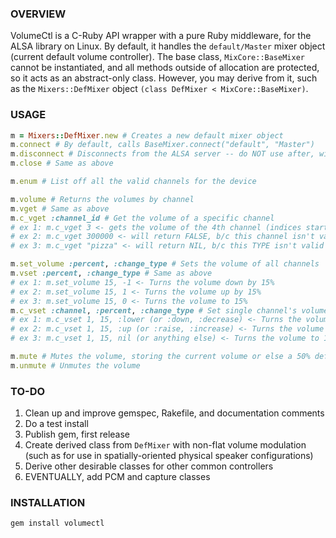 ### OVERVIEW ###
VolumeCtl is a C-Ruby API wrapper with a pure Ruby middleware, for the ALSA library on Linux. By default, it handles the ``default/Master`` mixer object (current default volume controller). The base class, ``MixCore::BaseMixer`` cannot be instantiated, and all methods outside of allocation are protected, so it acts as an abstract-only class. However, you may derive from it, such as the ``Mixers::DefMixer`` object ``(class DefMixer < MixCore::BaseMixer)``.

### USAGE ###
```ruby
m = Mixers::DefMixer.new # Creates a new default mixer object
m.connect # By default, calls BaseMixer.connect("default", "Master")
m.disconnect # Disconnects from the ALSA server -- do NOT use after, will cause crash (until I update)
m.close # Same as above

m.enum # List off all the valid channels for the device

m.volume # Returns the volumes by channel
m.vget # Same as above
m.c_vget :channel_id # Get the volume of a specific channel
# ex 1: m.c_vget 3 <- gets the volume of the 4th channel (indices start at 0)
# ex 2: m.c_vget 300000 <- will return FALSE, b/c this channel isn't valid
# ex 3: m.c_vget "pizza" <- will return NIL, b/c this TYPE isn't valid

m.set_volume :percent, :change_type # Sets the volume of all channels
m.vset :percent, :change_type # Same as above
# ex 1: m.set_volume 15, -1 <- Turns the volume down by 15%
# ex 2: m.set_volume 15, 1 <- Turns the volume up by 15%
# ex 3: m.set_volume 15, 0 <- Turns the volume to 15%
m.c_vset :channel, :percent, :change_type # Set single channel's volume
# ex 1: m.c_vset 1, 15, :lower (or :down, :decrease) <- Turns the volume down by 15%
# ex 2: m.c_vset 1, 15, :up (or :raise, :increase) <- Turns the volume up by 15%
# ex 3: m.c_vset 1, 15, nil (or anything else) <- Turns the volume to 15%

m.mute # Mutes the volume, storing the current volume or else a 50% default
m.unmute # Unmutes the volume
```

### TO-DO ###
1) Clean up and improve gemspec, Rakefile, and documentation comments
1) Do a test install
1) Publish gem, first release
1) Create derived class from ``DefMixer`` with non-flat volume modulation (such as for use in spatially-oriented physical speaker configurations)
1) Derive other desirable classes for other common controllers
1) EVENTUALLY, add PCM and capture classes

### INSTALLATION ###
```
gem install volumectl
```